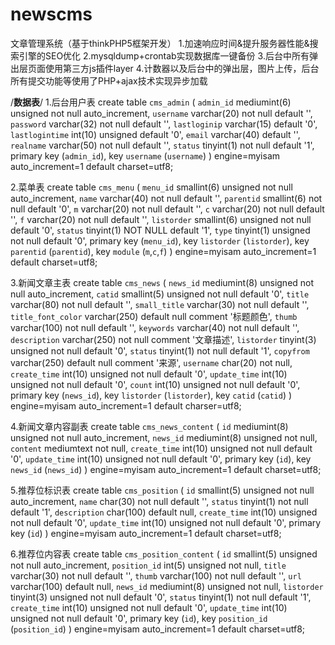 # newscms
文章管理系统（基于thinkPHP5框架开发）
1.加速响应时间&提升服务器性能&搜索引擎的SEO优化
2.mysqldump+crontab实现数据库一键备份
3.后台中所有弹出层页面使用第三方js插件layer
4.计数器以及后台中的弹出层，图片上传，后台所有提交功能等使用了PHP+ajax技术实现异步加载

/**************数据表**************/
1.后台用户表
create table `cms_admin` (
  `admin_id` mediumint(6) unsigned not null auto_increment,
  `username` varchar(20) not null default '',
  `password` varchar(32) not null default '',
  `lastloginip` varchar(15) default '0',
  `lastlogintime` int(10) unsigned default '0',
  `email` varchar(40) default '',
  `realname` varchar(50) not null default '',
  `status` tinyint(1) not null default '1',
  primary key (`admin_id`),
  key `username` (`username`)
) engine=myisam auto_increment=1 default charset=utf8;

2.菜单表
create table `cms_menu` (
  `menu_id` smallint(6) unsigned not null auto_increment,
  `name` varchar(40) not null default '',
  `parentid` smallint(6) not null default '0',
  `m` varchar(20) not null default '',
  `c` varchar(20) not null default '',
  `f` varchar(20) not null default '',
  `listorder` smallint(6) unsigned not null default '0',
  `status` tinyint(1) NOT NULL default '1',
  `type` tinyint(1) unsigned not null default '0',
  primary key (`menu_id`),
  key `listorder` (`listorder`),
  key `parentid` (`parentid`),
  key `module` (`m`,`c`,`f`)
) engine=myisam auto_increment=1 default charset=utf8;

3.新闻文章主表
create table `cms_news` (
  `news_id` mediumint(8) unsigned not null auto_increment,
  `catid` smallint(5) unsigned not null default '0',
  `title` varchar(80) not null default '',
  `small_title` varchar(30) not null default '',
  `title_font_color` varchar(250) default null comment '标题颜色',
  `thumb` varchar(100) not null default '',
  `keywords` varchar(40) not null default '',
  `description` varchar(250) not null comment '文章描述',
  `listorder` tinyint(3) unsigned not null default '0',
  `status` tinyint(1) not null default '1',
  `copyfrom` varchar(250) default null comment '来源',
  `username` char(20) not null,
  `create_time` int(10) unsigned not null default '0',
  `update_time` int(10) unsigned not null default '0',
  `count` int(10) unsigned not null default '0',
  primary key (`news_id`),
  key `listorder` (`listorder`),
  key `catid` (`catid`)
) engine=myisam auto_increment=1 default charser=utf8;
  
4.新闻文章内容副表
create table `cms_news_content` (
  `id` mediumint(8) unsigned not null auto_increment,
  `news_id` mediumint(8) unsigned not null,
  `content` mediumtext not null,
  `create_time` int(10) unsigned not null default '0',
  `update_time` int(10) unsigned not null default '0',
  primary key (`id`),
  key `news_id` (`news_id`)
) engine=myisam auto_increment=1 default charset=utf8;

5.推荐位标识表
create table `cms_position` (
  `id` smallint(5) unsigned not null auto_increment,
  `name` char(30) not null default '',
  `status` tinyint(1) not null default '1',
  `description` char(100) default null,
  `create_time` int(10) unsigned not null default '0',
  `update_time` int(10) unsigned not null default '0',
  primary key (`id`)
) engine=myisam auto_increment=1 default charset=utf8;

6.推荐位内容表
create table `cms_position_content` (
  `id` smallint(5) unsigned not null auto_increment,
  `position_id` int(5) unsigned not null,
  `title` varchar(30) not null default '',
  `thumb` varchar(100) not null default '',
  `url` varchar(100) default null,
  `news_id` mediumint(8) unsigned not null,
  `listorder` tinyint(3) unsigned not null default '0',
  `status` tinyint(1) not null default '1',
  `create_time` int(10) unsigned not null default '0',
  `update_time` int(10) unsigned not null default '0',
  primary key (`id`),
  key `position_id` (`position_id`)
) engine=myisam auto_increment=1 default charset=utf8;
